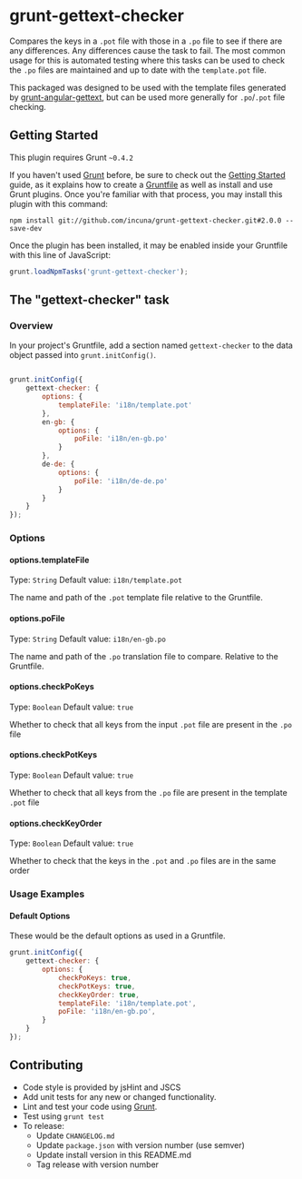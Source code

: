 # grunt-gettext-checker

Compares the keys in a `.pot` file with those in a `.po` file to see if there are any differences. Any 
differences cause the task to fail. The most common usage for this is automated testing where this
tasks can be used to check the `.po` files are maintained and up to date with the `template.pot` file.

This packaged was designed to be used with the template files generated by 
[grunt-angular-gettext](https://github.com/rubenv/grunt-angular-gettext), but can be used more generally
for `.po`/`.pot` file checking.

## Getting Started
This plugin requires Grunt `~0.4.2`

If you haven't used [Grunt](http://gruntjs.com/) before, be sure to check out the [Getting Started](http://gruntjs.com/getting-started) guide, as it explains how to create a [Gruntfile](http://gruntjs.com/sample-gruntfile) as well as install and use Grunt plugins. Once you're familiar with that process, you may install this plugin with this command:

```shell
npm install git://github.com/incuna/grunt-gettext-checker.git#2.0.0 --save-dev
```

Once the plugin has been installed, it may be enabled inside your Gruntfile with this line of JavaScript:

```js
grunt.loadNpmTasks('grunt-gettext-checker');
```

## The "gettext-checker" task

### Overview
In your project's Gruntfile, add a section named `gettext-checker` to the data object passed into `grunt.initConfig()`.

```js

grunt.initConfig({
    gettext-checker: {
        options: {
            templateFile: 'i18n/template.pot'
        },
        en-gb: {
            options: {
                poFile: 'i18n/en-gb.po'
            }
        },
        de-de: {
            options: {
                poFile: 'i18n/de-de.po'
            }
        }
    }
});
```

### Options

#### options.templateFile
Type: `String`
Default value: `i18n/template.pot`

The name and path of the `.pot` template file relative to the Gruntfile.

#### options.poFile
Type: `String`
Default value: `i18n/en-gb.po`

The name and path of the `.po` translation file to compare. Relative to the Gruntfile.

#### options.checkPoKeys
Type: `Boolean`
Default value: `true`

Whether to check that all keys from the input `.pot` file are present in the `.po` file

#### options.checkPotKeys
Type: `Boolean`
Default value: `true`

Whether to check that all keys from the `.po` file are present in the template `.pot` file

#### options.checkKeyOrder
Type: `Boolean`
Default value: `true`

Whether to check that the keys in the `.pot` and `.po` files are in the same order

### Usage Examples

#### Default Options
These would be the default options as used in a Gruntfile.

```js
grunt.initConfig({
    gettext-checker: {
        options: {
            checkPoKeys: true,
            checkPotKeys: true,
            checkKeyOrder: true,
            templateFile: 'i18n/template.pot',
            poFile: 'i18n/en-gb.po',
        }
    }
});
```
## Contributing
* Code style is provided by jsHint and JSCS
* Add unit tests for any new or changed functionality. 
* Lint and test your code using [Grunt](http://gruntjs.com/).
* Test using `grunt test`
* To release:
    * Update `CHANGELOG.md`
    * Update `package.json` with version number (use semver)
    * Update install version in this README.md
    * Tag release with version number
